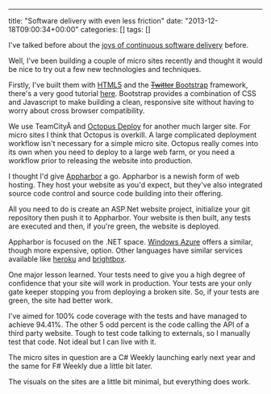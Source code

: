 ---
title: "Software delivery with even less friction"
date: "2013-12-18T09:00:34+00:00"
categories: []
tags: []

I've talked before about the <a href="http://techteapot.com/continuous-delivery-every-single-day/">joys of continuous software delivery</a> before.

Well, I've been building a couple of micro sites recently and thought it would be nice to try out a few new technologies and techniques.

Firstly, I've built them with <a href="http://en.wikipedia.org/wiki/HTML5">HTML5</a> and the <a href="http://getbootstrap.com/"><del>Twitter</del> Bootstrap</a> framework, there's a very good tutorial <a href="http://www.w3resource.com/twitter-bootstrap/tutorial.php">here</a>. Bootstrap provides a combination of CSS and Javascript to make building a clean, responsive site without having to worry about cross browser compatibility.

We use TeamCityÂ and <a href="http://octopusdeploy.com/">Octopus Deploy</a> for another much larger site. For micro sites I think that Octopus is overkill. A large complicated deployment workflow isn't necessary for a simple micro site. Octopus really comes into its own when you need to deploy to a large web farm, or you need a workflow prior to releasing the website into production.

I thought I'd give <a href="http://appharbor.com/">Appharbor</a> a go. Appharbor is a newish form of web hosting. They host your website as you'd expect, but they've also integrated source code control and source code building into their offering.

All you need to do is create an ASP.Net website project, initialize your git repository then push it to Appharbor. Your website is then built, any tests are executed and then, if you're green, the website is deployed.

Appharbor is focused on the .NET space. <a href="http://www.windowsazure.com/">Windows Azure</a> offers a similar, though more expensive, option. Other languages have similar services available like <a href="https://www.heroku.com/">heroku</a> and <a href="http://www.brightbox.co.uk/">brightbox</a>.

One major lesson learned. Your tests need to give you a high degree of confidence that your site will work in production. Your tests are your only gate keeper stopping you from deploying a broken site. So, if your tests are green, the site had better work.

I've aimed for 100% code coverage with the tests and have managed to achieve 94.41%. The other 5 odd percent is the code calling the API of a third party website. Tough to test code talking to externals, so I manually test that code. Not ideal but I can live with it.

The micro sites in question are a C# Weekly launching early next year and the same for F# Weekly due a little bit later.

The visuals on the sites are a little bit minimal, but everything does work.
